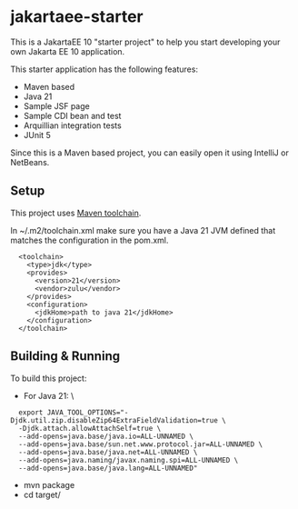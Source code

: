 # jakartaee-starter
This is a JakartaEE 10 "starter project" to help you start developing your own Jakarta EE 10 application.

This starter application has the following features:
 * Maven based
 * Java 21
 * Sample JSF page
 * Sample CDI bean and test
 * Arquillian integration tests
 * JUnit 5
 
 Since this is a Maven based project, you can easily open it using IntelliJ or NetBeans.
 
 ## Setup
 
This project uses [Maven toolchain](https://maven.apache.org/guides/mini/guide-using-toolchains.html "Maven Toolchain"). 

In ~/.m2/toolchain.xml make sure you have a Java 21 JVM defined that matches the configuration in the pom.xml.

```
  <toolchain>
    <type>jdk</type>
    <provides>
      <version>21</version>
      <vendor>zulu</vendor>
    </provides>
    <configuration>
      <jdkHome>path to java 21</jdkHome>
    </configuration>
  </toolchain>
```

## Building & Running

To build this project:
* For Java 21: \
````
  export JAVA_TOOL_OPTIONS="-Djdk.util.zip.disableZip64ExtraFieldValidation=true \
  -Djdk.attach.allowAttachSelf=true \
  --add-opens=java.base/java.io=ALL-UNNAMED \
  --add-opens=java.base/sun.net.www.protocol.jar=ALL-UNNAMED \
  --add-opens=java.base/java.net=ALL-UNNAMED \
  --add-opens=java.naming/javax.naming.spi=ALL-UNNAMED \
  --add-opens=java.base/java.lang=ALL-UNNAMED"
 ````
* mvn package 
* cd target/



 
